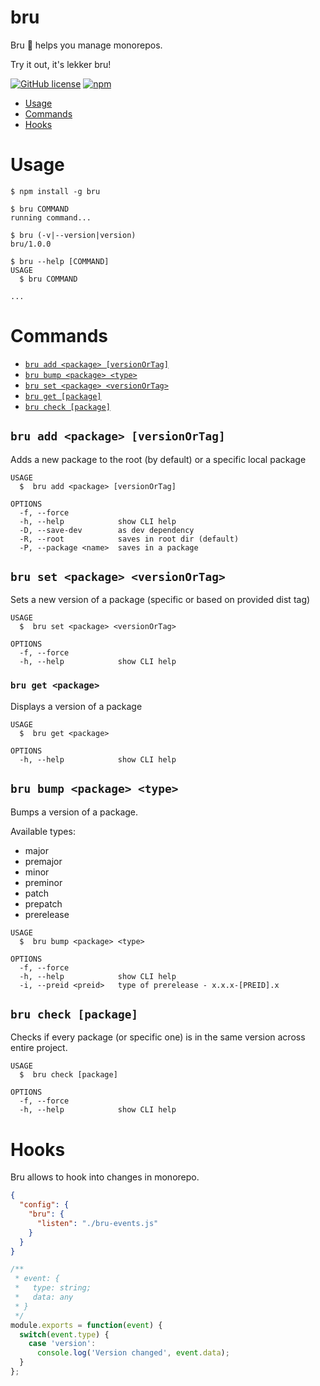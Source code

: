 # bru

Bru 🤵 helps you manage monorepos.

Try it out, it's lekker bru!

[![GitHub license](https://img.shields.io/badge/license-MIT-lightgrey.svg?maxAge=2592000)](https://raw.githubusercontent.com/kamilkisiela/bru/master/LICENSE)
[![npm](https://img.shields.io/npm/v/bru.svg)](https://www.npmjs.com/package/bru)

* [Usage](#usage)
* [Commands](#commands)
* [Hooks](#hooks)

# Usage

```sh-session
$ npm install -g bru

$ bru COMMAND
running command...

$ bru (-v|--version|version)
bru/1.0.0

$ bru --help [COMMAND]
USAGE
  $ bru COMMAND

...
```

# Commands

* [`bru add <package> [versionOrTag]`](#bru-add-package-versionortag)
* [`bru bump <package> <type>`](#bru-bump-package-type)
* [`bru set <package> <versionOrTag>`](#bru-set-package-versionortag)
* [`bru get [package]`](#bru-get-package)
* [`bru check [package]`](#bru-check)


## `bru add <package> [versionOrTag]`

Adds a new package to the root (by default) or a specific local package

```
USAGE
  $  bru add <package> [versionOrTag]

OPTIONS
  -f, --force
  -h, --help            show CLI help
  -D, --save-dev        as dev dependency
  -R, --root            saves in root dir (default)
  -P, --package <name>  saves in a package
```

## `bru set <package> <versionOrTag>`

Sets a new version of a package (specific or based on provided dist tag)

```
USAGE
  $  bru set <package> <versionOrTag>

OPTIONS
  -f, --force
  -h, --help            show CLI help
```

### `bru get <package>`

Displays a version of a package

```
USAGE
  $  bru get <package>

OPTIONS
  -h, --help            show CLI help
```

## `bru bump <package> <type>`

Bumps a version of a package.

Available types: 

- major
- premajor
- minor
- preminor
- patch
- prepatch
- prerelease

```
USAGE
  $  bru bump <package> <type>

OPTIONS
  -f, --force
  -h, --help            show CLI help
  -i, --preid <preid>   type of prerelease - x.x.x-[PREID].x
```

## `bru check [package]`

Checks if every package (or specific one) is in the same version across entire project.

```
USAGE
  $  bru check [package]

OPTIONS
  -f, --force
  -h, --help            show CLI help
```

# Hooks

Bru allows to hook into changes in monorepo.

```json
{
  "config": {
    "bru": {
      "listen": "./bru-events.js"
    }
  }
}
```

```js
/**
 * event: {
 *   type: string;
 *   data: any
 * }
 */
module.exports = function(event) {
  switch(event.type) {
    case 'version':
      console.log('Version changed', event.data);
  }
};
```
